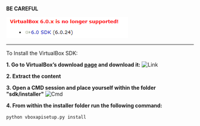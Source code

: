 **BE CAREFUL**

![](../guide-images/no_longer_supported.png?raw=true "No_Longer")


---
To Install the VirtualBox SDK: 

**1. Go to VirtualBox’s download [page](https://www.virtualbox.org/wiki/Downloads) 
and download it:** 
![](../guide-images/VirtualBox-SDK.png?raw=true "Link")


**2. Extract the content**


**3. Open a CMD session and place yourself within the folder "sdk/installer"**
![](../guide-images/cmd.png?raw=true "Cmd")


**4. From within the installer folder run the following command:**
```
python vboxapisetup.py install 
```
